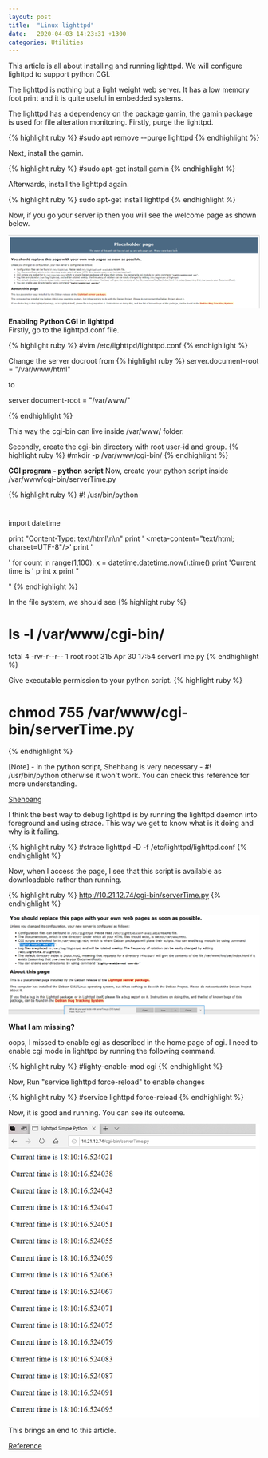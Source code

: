 ```yaml
---
layout: post
title:  "Linux lighttpd"
date:   2020-04-03 14:23:31 +1300
categories: Utilities
---
```


This article is all about installing and running lighttpd. We will configure lighttpd to 
support python CGI.

The lighttpd is nothing but a light weight web server.
It has a low memory foot print and it is quite useful in embedded systems.

The lighttpd has a dependency on the package gamin, the gamin package is used for file alteration monitoring.
Firstly, purge the lighttpd.

{% highlight ruby %}
#sudo apt remove --purge lighttpd
{% endhighlight %}

Next, install the gamin.

{% highlight ruby %}
#sudo apt-get install gamin
{% endhighlight %}

Afterwards, install the lighttpd again.

{% highlight ruby %}
sudo apt-get install lighttpd
{% endhighlight %}

Now, if you go your server ip then you will see the welcome page as shown below.

<img src="/assets/img/lighttpd_welcome_page.png" alt="lighttpd_welcome_page">

**Enabling Python CGI in lighttpd**  
Firstly, go to the lighttpd.conf file.

{% highlight ruby %}
#vim /etc/lighttpd/lighttpd.conf
{% endhighlight %}

Change the server docroot from 
{% highlight ruby %}
 server.document-root        = "/var/www/html"

 to

 server.document-root        = "/var/www/"

{% endhighlight %}

This way the cgi-bin can live inside /var/www/ folder.

Secondly, create the cgi-bin directory with root user-id and group.
{% highlight ruby %}
 #mkdir -p /var/www/cgi-bin/
{% endhighlight %}

**CGI program - python script**
Now, create your python script inside /var/www/cgi-bin/serverTime.py

{% highlight ruby %}
#! /usr/bin/python
#
import datetime

print "Content-Type: text/html\n\n"
print '<html> <head> <meta-content="text/html; charset=UTF-8"/>'
print '<title> lighttpd Simple Python </title><p>'
for count in range(1,100):
    x = datetime.datetime.now().time()
    print 'Current time is ' 
	print x
    print "</p> </body> </html>"
{% endhighlight %}

In the file system, we should see
{% highlight ruby %}
 # ls -l /var/www/cgi-bin/
total 4
-rw-r--r-- 1 root root 315 Apr 30 17:54 serverTime.py
{% endhighlight %}

Give executable permission to your python script.
{% highlight ruby %}

  # chmod 755 /var/www/cgi-bin/serverTime.py 
{% endhighlight %}

[Note] - In the python script, Shehbang is very necessary - #! /usr/bin/python otherwise it won't work.
You can check this reference for more understanding. 

[Shehbang](https://stackoverflow.com/questions/6908143/should-i-put-shebang-in-python-scripts-and-what-form-should-it-take)

I think the best way to debug lighttpd is by running the lighttpd daemon into foreground and using strace.
This way we get to know what is it doing and why is it failing.

{% highlight ruby %}
#strace lighttpd -D -f /etc/lighttpd/lighttpd.conf
{% endhighlight %}

Now, when I access the page, I see that this script is available as downloadable rather than running.

{% highlight ruby %}
  http://10.21.12.74/cgi-bin/serverTime.py
{% endhighlight %}

<img src="/assets/img/Python_script_as_downloadable.png" alt="Python_script_as_downloadable">

**What I am missing?**

oops, I missed to enable cgi as described in the home page of cgi.
I need to enable cgi mode in lighttpd by running the following command.

{% highlight ruby %}
#lighty-enable-mod cgi
{% endhighlight %}

Now, Run "service lighttpd force-reload" to enable changes

{% highlight ruby %}
#service lighttpd force-reload
{% endhighlight %}

Now, it is good and running. You can see its outcome.

<img src="/assets/img/ServerTime.png" alt="ServerTime">

This brings an end to this article.

[Reference](https://mike632t.wordpress.com/2013/09/21/installing-lighttpd-with-python-cgi-support/)